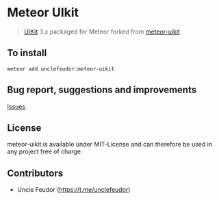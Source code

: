 Meteor UIkit
==================
> [UIKit](http://www.getuikit.com) 3.x packaged for Meteor forked from [meteor-uikit](https://github.com/alexandesigner/meteor-uikit)

## To install
``meteor add unclefeudor:meteor-uikit``

## Bug report, suggestions and improvements
[Issues](https://github.com/dmitryyacenko/meteor-uikit/issues)

## License
meteor-uikit is available under MIT-License and can therefore be used in any project free of charge.

## Contributors
- Uncle Feudor (https://t.me/unclefeudor)
